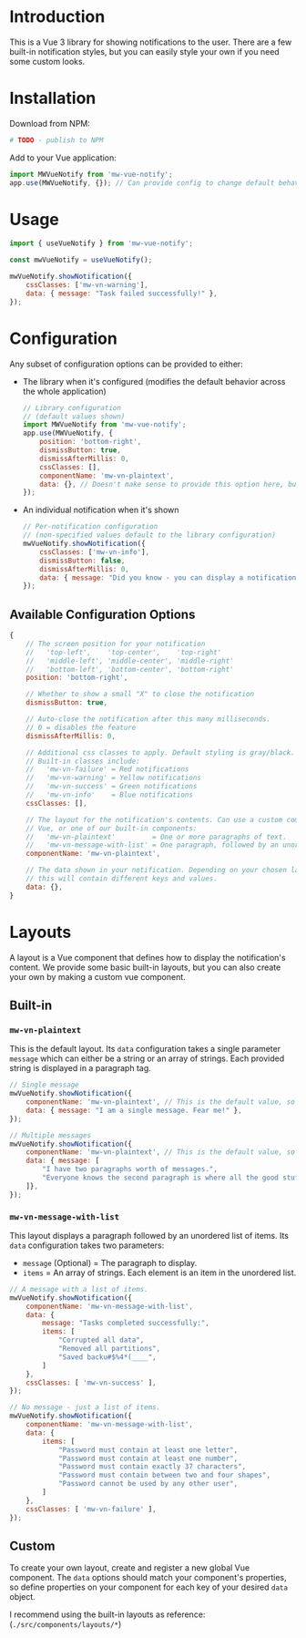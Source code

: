 
# Introduction

This is a Vue 3 library for showing notifications to the user. There are a few built-in notification styles, but you can easily style your own if you need some custom looks.

# Installation

Download from NPM:

```bash
# TODO - publish to NPM
```

Add to your Vue application:

```javascript
import MWVueNotify from 'mw-vue-notify';
app.use(MWVueNotify, {}); // Can provide config to change default behavior - see below.
```

# Usage

```javascript
import { useVueNotify } from 'mw-vue-notify';

const mwVueNotify = useVueNotify();

mwVueNotify.showNotification({
    cssClasses: ['mw-vn-warning'],
    data: { message: "Task failed successfully!" },
});
```

# Configuration

Any subset of configuration options can be provided to either:

* The library when it's configured (modifies the default behavior across the whole application)
    ```javascript
    // Library configuration
    // (default values shown)
    import MWVueNotify from 'mw-vue-notify';
    app.use(MWVueNotify, {
        position: 'bottom-right',
        dismissButton: true,
        dismissAfterMillis: 0,
        cssClasses: [],
        componentName: 'mw-vn-plaintext',
        data: {}, // Doesn't make sense to provide this option here, but listed for completeness.
    });
    ```

* An individual notification when it's shown
    ```javascript
    // Per-notification configuration
    // (non-specified values default to the library configuration)
    mwVueNotify.showNotification({
        cssClasses: ['mw-vn-info'],
        dismissButton: false,
        dismissAfterMillis: 0,
        data: { message: "Did you know - you can display a notification that can't be closed? Fascinating." },
    });
    ```

## Available Configuration Options

```javascript
{
    // The screen position for your notification
    //   'top-left',    'top-center',    'top-right'
    //   'middle-left', 'middle-center', 'middle-right'
    //   'bottom-left', 'bottom-center', 'bottom-right'
    position: 'bottom-right',

    // Whether to show a small "X" to close the notification
    dismissButton: true,

    // Auto-close the notification after this many milliseconds.
    // 0 = disables the feature
    dismissAfterMillis: 0,

    // Additional css classes to apply. Default styling is gray/black.
    // Built-in classes include:
    //   'mw-vn-failure' = Red notifications
    //   'mw-vn-warning' = Yellow notifications
    //   'mw-vn-success' = Green notifications
    //   'mw-vn-info'    = Blue notifications
    cssClasses: [],

    // The layout for the notification's contents. Can use a custom component registered with
    // Vue, or one of our built-in components:
    //   'mw-vn-plaintext'         = One or more paragraphs of text.
    //   'mw-vn-message-with-list' = One paragraph, followed by an unordered list of items.
    componentName: 'mw-vn-plaintext',

    // The data shown in your notification. Depending on your chosen layout (`componentName`),
    // this will contain different keys and values.
    data: {},
}
```

# Layouts

A layout is a Vue component that defines how to display the notification's content. We provide some basic built-in layouts, but you can also create your own by making a custom vue component.

## Built-in

### `mw-vn-plaintext`

This is the default layout. Its `data` configuration takes a single parameter `message` which can either be a string or an array of strings. Each provided string is displayed in a paragraph tag.

```javascript
// Single message
mwVueNotify.showNotification({
    componentName: 'mw-vn-plaintext', // This is the default value, so can be omitted.
    data: { message: "I am a single message. Fear me!" },
});

// Multiple messages
mwVueNotify.showNotification({
    componentName: 'mw-vn-plaintext', // This is the default value, so can be omitted.
    data: { message: [
        "I have two paragraphs worth of messages.",
        "Everyone knows the second paragraph is where all the good stuff is.",
    ]},
});
```

### `mw-vn-message-with-list`

This layout displays a paragraph followed by an unordered list of items. Its `data` configuration takes two parameters:

* `message` (Optional) = The paragraph to display.
* `items` = An array of strings. Each element is an item in the unordered list.

```javascript
// A message with a list of items.
mwVueNotify.showNotification({
    componentName: 'mw-vn-message-with-list',
    data: {
        message: "Tasks completed successfully:",
        items: [
            "Corrupted all data",
            "Removed all partitions",
            "Saved backu#$%4*(____",
        ]
    },
    cssClasses: [ 'mw-vn-success' ],
});

// No message - just a list of items.
mwVueNotify.showNotification({
    componentName: 'mw-vn-message-with-list',
    data: {
        items: [
            "Password must contain at least one letter",
            "Password must contain at least one number",
            "Password must contain exactly 37 characters",
            "Password must contain between two and four shapes",
            "Password cannot be used by any other user",
        ]
    },
    cssClasses: [ 'mw-vn-failure' ],
});
```

## Custom

To create your own layout, create and register a new global Vue component. The `data` options should match your component's properties, so define properties on your component for each key of your desired `data` object.

I recommend using the built-in layouts as reference: (`./src/components/layouts/*`)
